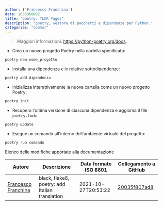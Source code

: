 ```yaml
---
author: ['Francesco Franchina']
date: 1635360802
title: "poetry, TLDR Pages"
description: "poetry, Gestore di pacchetti e dipendenze per Python."
categories: "common"
---
```

> Maggiori informazioni: <https://python-poetry.org/docs>.

- Crea un nuovo progetto Poetry nella cartella specificata:

```bash
poetry new nome_progetto
```

- Installa una dipendenza e le relative sottodipendenze:

```bash
poetry add dipendenza
```

- Inizializza interattivamente la nuova cartella come un nuovo progetto Poetry:

```bash
poetry init
```

- Recupera l'ultima versione di ciascuna dipendenza e aggiorna il file `poetry.lock`:

```bash
poetry update
```

- Esegue un comando all'interno dell'ambiente virtuale del progetto:

```bash
poetry run comando
```
Elenco delle modifiche apportate alla documentazione


Autore | Descrizione | Data formato ISO 8601 | Collegamento a GitHub
------|-----|-----|-----
[Francesco Franchina](mailto:cescus92@gmail.com) | black, flake8, poetry: add Italian translation | 2021-10-27T20:53:22 | [20035f807ad8](https://github.com/tldr-pages/tldr/commit/20035f807ad8f42aadad352e8818c975b3f4b7da)

